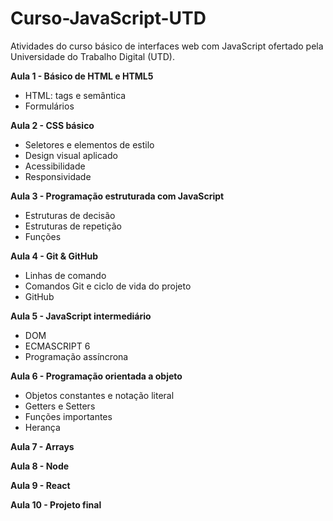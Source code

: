 # Curso-JavaScript-UTD
 Atividades do curso básico de interfaces web com JavaScript ofertado pela Universidade do Trabalho Digital (UTD).
 
 **Aula 1 - Básico de HTML e HTML5**
 - HTML: tags e semântica
 - Formulários
 
 **Aula 2 - CSS básico**
 - Seletores e elementos de estilo
 - Design visual aplicado
 - Acessibilidade
 - Responsividade
 
 **Aula 3 - Programação estruturada com JavaScript**
 - Estruturas de decisão
 - Estruturas de repetição
 - Funções
 
 **Aula 4 - Git & GitHub**
 - Linhas de comando
 - Comandos Git e ciclo de vida do projeto
 - GitHub
 
 **Aula 5 - JavaScript intermediário**
 - DOM
 - ECMASCRIPT 6
 - Programação assíncrona
 
 **Aula 6 - Programação orientada a objeto**
 - Objetos constantes e notação literal
 - Getters e Setters
 - Funções importantes
 - Herança
 
 **Aula 7 - Arrays**
 
 **Aula 8 - Node**
 
 **Aula 9 - React**
 
 **Aula 10 - Projeto final**
